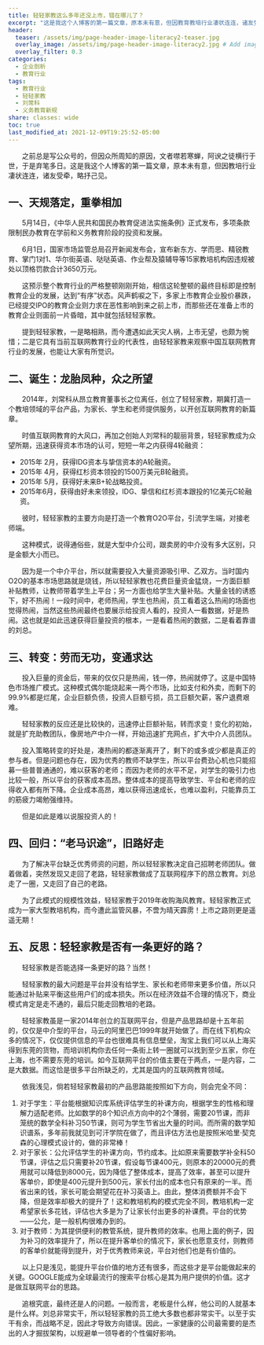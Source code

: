 ```yaml
---
title: 轻轻家教这么多年还没上市，错在哪儿了？
excerpt: "这是我这个人博客的第一篇文章，原本未有意，但因教育教培行业凄状连连，诸友受牵，略抒己见。"
header:
  teaser: /assets/img/page-header-image-literacy2-teaser.jpg
  overlay_image: /assets/img/page-header-image-literacy2.jpg # Add image post (optional)
  overlay_filter: 0.3
categories:
  - 企业剖析
  - 教育行业
tags: 
  - 教育行业
  - 轻轻家教
  - 刘常科
  - 义务教育新规
share: classes: wide
toc: true
last_modified_at: 2021-12-09T19:25:52-05:00
---
```


&emsp;&emsp;之前总是写公众号的，但因众所周知的原因，文者噤若寒蝉，阿谀之徒横行于世，于是弃笔多日。这是我这个人博客的第一篇文章，原本未有意，但因教培行业凄状连连，诸友受牵，略抒己见。

## 一、天规落定，重拳相加

&emsp;&emsp;5月14日，《中华人民共和国民办教育促进法实施条例》正式发布，多项条款限制民办教育在学前和义务教育阶段的投资和发展。

&emsp;&emsp;6月1日，国家市场监管总局召开新闻发布会，宣布新东方、学而思、精锐教育、掌门1对1、华尔街英语、哒哒英语、作业帮及猿辅导等15家教培机构因违规被处以顶格罚款合计3650万元。

&emsp;&emsp;这预示整个教育行业的严格整顿刚刚开始，相信这轮整顿的最终目标即是控制教育企业的发展，达到“有序”状态。风声鹤唳之下，多家上市教育企业股价暴跌，已经提交IPO的教育企业则力求在恶性影响到来之前上市，而那些还在准备上市的教育企业则面前一片昏暗，其中就包括轻轻家教。

&emsp;&emsp;提到轻轻家教，一是略相熟，而今遭遇如此天灾人祸，上市无望，也颇为惋惜；二是它具有当前互联网教育行业的代表性，由轻轻家教来观察中国互联网教育行业的发展，也能让大家有所觉识。

## 二、诞生：龙胎凤种，众之所望

&emsp;&emsp;2014年，刘常科从昂立教育董事长之位离任，创立了轻轻家教，期冀打造一个教培领域的平台产品，为家长、学生和老师提供服务，以开创互联网教育的新篇章。

&emsp;&emsp;时值互联网教育的大风口，再加之创始人刘常科的靓丽背景，轻轻家教成为众望所期，迅速获得资本市场的认可，短短一年之内获得4轮融资：

- 2015年 2月，获得IDG资本与挚信资本的A轮融资。
- 2015年 4月，获得红杉资本领投的1500万美元B轮融资。
- 2015年 5月，获得好未来B+轮战略投资。
- 2015年6月，获得由好未来领投，IDG、挚信和红杉资本跟投的1亿美元C轮融资。

&emsp;&emsp;彼时，轻轻家教的主要方向是打造一个教育O2O平台，引流学生端，对接老师端。

&emsp;&emsp;这种模式，说得通俗些，就是大型中介公司，跟卖房的中介没有多大区别，只是金额大小而已。

&emsp;&emsp;因为是一个中介平台，所以就需要投入大量资源吸引甲、乙双方。当时国内O2O的基本市场思路就是烧钱，所以轻轻家教也花费巨量资金猛烧，一方面巨额补贴教师，让教师带着学生上平台；另一方面也给学生大量补贴。大量金钱的诱惑下，好不热闹！一段时间中，老师热闹，学生也热闹，员工看着这么热闹的场面也觉得热闹，当然这些热闹最终也要展示给投资人看的，投资人一看数据，好是热闹。这也就是如此迅速获得巨量投资的根本，一是看着热闹的数据，二是看着靠谱的刘总。

## 三、转变：劳而无功，变通求达

&emsp;&emsp;投入巨量的资金后，带来的仅仅只是热闹，钱一停，热闹就停了。这是中国特色市场推广模式。这种模式偶尔能烧起来一两个市场，比如支付和外卖，而剩下的99.9%都是烂尾，企业巨额负债，投资人巨额亏损，员工巨额欠薪，客户退费艰难。

&emsp;&emsp;轻轻家教的反应还是比较快的，迅速停止巨额补贴，转而求变！变化的初始，就是扩充助教团队，像房地产中介一样，开始迅速扩充网点，扩大中介人员团队。

&emsp;&emsp;投入策略转变的好处是，凑热闹的都逐渐离开了，剩下的或多或少都是真正的参与者。但是问题也存在，因为优秀的教师不缺学生，所以平台费劲心机也只能招募一些普普通通的，难以获客的老师；而因为老师的水平不足，对学生的吸引力也比较一般，所以平台的获客成本高昂。整体成本的提高导致学生、平台和老师的应得收入都有所下降。企业成本高昂，难以获得迅速成长，也难以盈利，只能靠员工的筋疲力竭勉强维持。

&emsp;&emsp;但是如此是难以说服投资人的！

## 四、回归：“老马识途”，旧路好走

&emsp;&emsp;为了解决平台缺乏优秀师资的问题，所以轻轻家教决定自己招聘老师团队。做着做着，突然发现又走回了老路，轻轻家教做成了互联网程序下的昂立教育。刘总走了一圈，又走回了自己的老路。

&emsp;&emsp;为了此模式的规模性效益，轻轻家教于2019年收购海风教育。轻轻家教正式成为一家大型教培机构，而今遭此监管风暴，不啻为晴天霹雳！上市之路则更是遥遥无期！

## 五、反思：轻轻家教是否有一条更好的路？

&emsp;&emsp;轻轻家教是否能选择一条更好的路？当然！

&emsp;&emsp;轻轻家教的最大问题是平台并没有给学生、家长和老师带来更多价值，所以只能通过补贴来平衡这些用户们的成本损失。所以在经济效益不合理的情况下，商业模式肯定是走不通的，最后只能走回教培的老路。

&emsp;&emsp;轻轻家教虽是一家2014年创立的互联网平台，但是产品思路却是十五年前的，仅仅是中介型的平台，马云的阿里巴巴1999年就开始做了。而在线下机构众多的情况下，仅仅提供信息的平台也很难具有信息壁垒，淘宝上我们可以从上海买得到东莞的货物，而培训机构你去任何一条街上转一圈就可以找到至少五家，你在上海，也不需要东莞的培训。如今互联网平台的价值主要在于两点，一是内容，二是大数据。而这恰是很多平台所缺乏的，尤其是国内的互联网教育领域。

&emsp;&emsp;依我浅见，倘若轻轻家教最初的产品思路能按照如下方向，则会完全不同：

1. 对于学生：平台能根据知识库系统评估学生的补课方向，根据学生的性格和理解力适配老师。比如数学的8个知识点方向中的2个薄弱，需要20节课，而非笼统的数学全科补习50节课，则可为学生节省出大量的时间。而所需的数学知识谱系，多年前我就见到可汗学院在做了，而且评估方法也是按照米哈里·契克森的心理模式设计的，做的非常棒！
2. 对于家长：公允评估学生的补课方向，节约成本。比如原来需要数学补全科50节课，评估之后只需要补20节课，假设每节课400元，则原本的20000元的费用就可以降低到8000元，因为降低了整体成本，提高了效率，甚至可以提升客单价，即使是400元提升到500元，家长付出的成本也只有原来的一半。而省出来的钱，家长可能会期望花在补习英语上。由此，整体消费额并不会下降，但是效率却极大的提升了！这和教培机构的模式完全不同，教培机构一定希望家长多花钱，评估也大多是为了让家长付出更多的补课费。平台的优势——公允，是一般机构很难办到的。
3. 对于教师：为其提供便利的教管系统，提升教师的效率。也用上面的例子，因为补习的效率提升了，所以在提升客单价的情况下，家长也愿意支付，则教师的客单价就能得到提升，对于优秀教师来说，平台对他们也是有价值的。

&emsp;&emsp;以上只是浅见，能提升平台价值的地方还有很多，而这些才是平台能做起来的关键。GOOGLE能成为全球最流行的搜索平台核心是其为用户提供的价值。这才是做互联网平台的思路。

&emsp;&emsp;追根究底，最终还是人的问题。一般而言，老板是什么样，他公司的人就基本是什么样。刘总非常实干，所以轻轻家教的员工绝大多数也都非常实干。以至于实干有余，而战略不足，因此才导致方向错误。因此，一家健康的公司最需要的是杰出的人才掘拔架构，以规避单一领导者的个性偏好影响。
